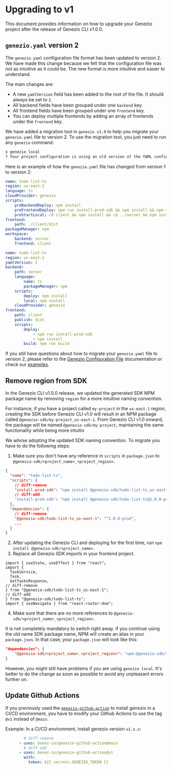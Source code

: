 # Upgrading to v1

This document provides information on how to upgrade your Genezio project after the release of Genezio CLI v1.0.0.

## `genezio.yaml` version 2

The `genezio.yaml` configuration file format has been updated to version 2. We have made this change because we felt that the configuration file was not as intuitive as it could be. The new format is more intuitive and easier to understand.

The main changes are:

-   A new `yamlVersion` field has been added to the root of the file. It should always be set to `2`.
-   All backend fields have been grouped under one `backend` key.
-   All frontend fields have been grouped under one `frontend` key.
-   You can deploy multiple frontends by adding an array of frontends under the `frontend` key.

We have added a migration tool in `genezio v1.0` to help you migrate your `genezio.yaml` file to version 2. To use the migration tool, you just need to run any `genezio` command:

```sh title="Terminal"
❯ genezio local
? Your project configuration is using an old version of the YAML configuration file. Would you like to migrate it to the latest version? Yes
```

Here is an example of how the `genezio.yaml` file has changed from version 1 to version 2:

```yaml title="genezio.yaml v1"
name: todo-list-ts
region: us-east-1
language: ts
cloudProvider: genezio
scripts:
    preBackendDeploy: npm install
    preFrontendDeploy: npm run install-prod-sdk && npm install && npm run build
    preStartLocal: cd client && npm install && cd ../server && npm install
frontend:
    path: ./client/dist
packageManager: npm
workspace:
    backend: server
    frontend: client
```

```yaml title="genezio.yaml v2"
name: todo-list-ts
region: us-east-1
yamlVersion: 2
backend:
    path: server
    language:
        name: ts
        packageManager: npm
    scripts:
        deploy: npm install
        local: npm install
    cloudProvider: genezio
frontend:
    path: client
    publish: dist
    scripts:
        deploy:
            - npm run install-prod-sdk
            - npm install
        build: npm run build
```

If you still have questions about how to migrate your `genezio.yaml` file to version 2, please refer to the [Genezio Configuration File](../project-structure/genezio-configuration-file.md) documentation or check our [examples](../examples/README.md).

## Remove region from SDK

In the Genezio CLI v1.0.0 release, we updated the generated SDK NPM package name by removing `region` for a more intuitive naming convention.

For instance, if you have a project called `my-project` in the `us-east-1` region, creating the SDK before Genezio CLI v1.0 will result in an NPM package called `@genezio-sdk/my-project_us-east-1`. From Genezio CLI v1.0 onward, the package will be named `@genezio-sdk/my-project`, maintaining the same functionality while being more intuitiv

We advise adopting the updated SDK naming convention. To migrate you have to do the following steps:

1. Make sure you don't have any reference in `scripts` in `package.json` to `@genezio-sdk/<project_name>_<project_region>`.

```json title="package.json"
{
  "name": "todo-list-ts",
  "scripts": {
    // diff-remove
    "install-prod-sdk": "npm install @genezio-sdk/todo-list-ts_us-east-1@1.0.0-prod"
    // diff-add
    "install-prod-sdk": "npm install @genezio-sdk/todo-list-ts@1.0.0-prod"
  },
  "dependencies": {
    // diff-remove
    "@genezio-sdk/todo-list-ts_us-east-1": "^1.0.0-prod",
    ...
  }
}
```

2. After updating the Genezio CLI and deploying for the first time, run `npm install @genezio-sdk/<project_name>`.
3. Replace all Genezio SDK imports in your frontend project.

```tsx title="App.tsx"
import { useState, useEffect } from "react";
import {
  TaskService,
  Task,
  GetTasksResponse,
// diff-remove
} from "@genezio-sdk/todo-list-ts_us-east-1";
// diff-add
} from "@genezio-sdk/todo-list-ts";
import { useNavigate } from "react-router-dom";

```

4. Make sure that there are no more references to `@genezio-sdk/<project_name>_<project_region>`.

It is not completely mandatory to switch right away. If you continue using the old name SDK package name, NPM will create an alias in your `package.json`. In that case, your `package.json` will look like this:

```json title="package.json"
"dependencies": {
    "@genezio-sdk/<project_name>_<project_region>": "npm:@genezio-sdk/<project_name>",
}
```

However, you might still have problems if you are using `genezio local`. It's better to do the change as soon as possible to avoid any unpleasant errors further on.

## Update Github Actions

If you previously used the [`genezio-github-action`](/docs/integrations/github-action.md) to install genezio in a CI/CD environment,
you have to modify your Github Actions to use the tag `@v1` instead of `@main`.

Example: In a CI/CD environment, install genezio version `v1.x.x`:
```yaml title=".github/workflows/deploy.yml"
        # diff-remove
      - uses: Genez-io/genezio-github-action@main
        # diff-add
      - uses: Genez-io/genezio-github-action@v1
        with:
          token: ${{ secrets.GENEZIO_TOKEN }}
```
